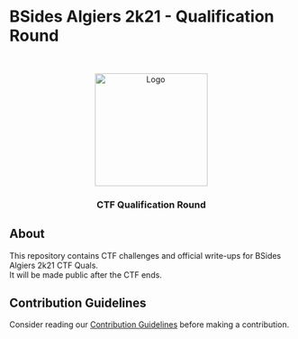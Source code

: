 # BSides Algiers 2k21 - Qualification Round

<br/>
<p align="center">
  <a href="https://bsidesalgiers.com">
    <img src="https://res.cloudinary.com/hfz/image/upload/v1607899536/BSides_logo.png" alt="Logo" width="200">
  </a>

  <h3 align="center">CTF Qualification Round</h3>
</p>

## About
This repository contains CTF challenges and official write-ups for BSides Algiers 2k21 CTF Quals.  
It will be made public after the CTF ends.

## Contribution Guidelines

Consider reading our [Contribution Guidelines](CONTRIBUTING.md) before making a contribution.
